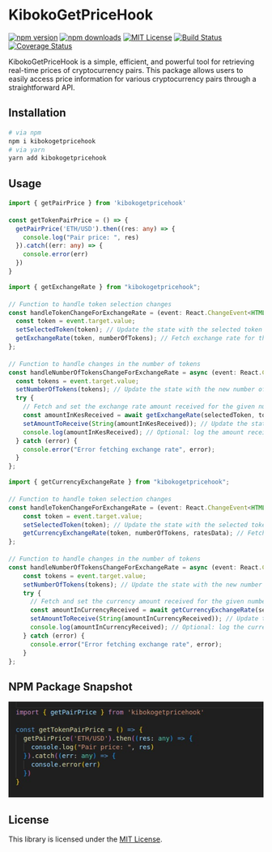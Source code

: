 # KibokoGetPriceHook

[![npm version](https://img.shields.io/npm/v/kibokogetpricehook.svg)](https://www.npmjs.com/package/kibokogetpricehook)
[![npm downloads](https://img.shields.io/npm/dt/kibokogetpricehook)](https://www.npmjs.com/package/kibokogetpricehook)
[![MIT License](http://img.shields.io/badge/license-MIT-blue.svg?style=flat)](./LICENSE)
[![Build Status](https://travis-ci.com/kibokogetpricehook/kibokogetpricehook.svg?branch=main)](https://travis-ci.com/kibokogetpricehook/kibokogetpricehook)
[![Coverage Status](https://coveralls.io/repos/github/kibokogetpricehook/kibokogetpricehook/badge.svg?branch=main)](https://coveralls.io/github/kibokogetpricehook/kibokogetpricehook?branch=main)

KibokoGetPriceHook is a simple, efficient, and powerful tool for retrieving real-time prices of cryptocurrency pairs. This package allows users to easily access price information for various cryptocurrency pairs through a straightforward API.

## Installation

```bash
# via npm
npm i kibokogetpricehook
# via yarn
yarn add kibokogetpricehook
```

## Usage
```ts
import { getPairPrice } from 'kibokogetpricehook'

const getTokenPairPrice = () => {
  getPairPrice('ETH/USD').then((res: any) => {
    console.log("Pair price: ", res)
  }).catch((err: any) => {
    console.error(err)
  })
}
```

```ts
import { getExchangeRate } from "kibokogetpricehook";

// Function to handle token selection changes
const handleTokenChangeForExchangeRate = (event: React.ChangeEvent<HTMLInputElement>) => {
  const token = event.target.value;
  setSelectedToken(token); // Update the state with the selected token
  getExchangeRate(token, numberOfTokens); // Fetch exchange rate for the new token
};

// Function to handle changes in the number of tokens
const handleNumberOfTokensChangeForExchangeRate = async (event: React.ChangeEvent<HTMLInputElement>) => {
  const tokens = event.target.value;
  setNumberOfTokens(tokens); // Update the state with the new number of tokens
  try {
    // Fetch and set the exchange rate amount received for the given number of tokens
    const amountInKesReceived = await getExchangeRate(selectedToken, tokens);
    setAmountToReceive(String(amountInKesReceived)); // Update the state with the amount to receive
    console.log(amountInKesReceived); // Optional: log the amount received
  } catch (error) {
    console.error("Error fetching exchange rate", error);
  }
};
```

```ts
import { getCurrencyExchangeRate } from "kibokogetpricehook";

// Function to handle token selection changes
const handleTokenChangeForExchangeRate = (event: React.ChangeEvent<HTMLInputElement>) => {
    const token = event.target.value;
    setSelectedToken(token); // Update the state with the selected token
    getCurrencyExchangeRate(token, numberOfTokens, ratesData); // Fetch exchange rate for the new token with additional rates data
};

// Function to handle changes in the number of tokens
const handleNumberOfTokensChangeForExchangeRate = async (event: React.ChangeEvent<HTMLInputElement>) => {
    const tokens = event.target.value;
    setNumberOfTokens(tokens); // Update the state with the new number of tokens
    try {
      // Fetch and set the currency amount received for the given number of tokens
      const amountInCurrencyReceived = await getCurrencyExchangeRate(selectedToken, tokens, ratesData);
      setAmountToReceive(String(amountInCurrencyReceived)); // Update the state with the amount to receive in the specified currency
      console.log(amountInCurrencyReceived); // Optional: log the currency amount received
    } catch (error) {
      console.error("Error fetching exchange rate", error);
    }
};

```

<!-- ## Functionality
getPairPrice

The getPairPrice function provides real-time price information for a specified cryptocurrency pair.
```ts
// user can call this
export const getPairPrice = async (pair: string) => {
  if (pragma_contract) {
    try {
      const SPOTENTRY_ENUM = new CairoCustomEnum({
        SpotEntry: pair,
      });
      the res = await pragma_contract.get_data_median(SPOTENTRY_ENUM);
      const price = getRealPrice(res);
      return price;
    } catch (err) {
      console.log("pair not found");
    }
  }
};
```
 -->
## NPM Package Snapshot

![Alt text](<IMG-20240127-WA0128 (1).jpg>)

## License

This library is licensed under the [MIT License](./LICENSE).